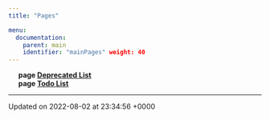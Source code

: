 ```yaml
---
title: "Pages"

menu:
  documentation:
    parent: main
    identifier: "mainPages" weight: 40
---
```



&nbsp;&nbsp;&nbsp;&nbsp;&nbsp;<b>page <a href=/documentation/code/main/pages/deprecated/#page-deprecated>Deprecated List<a></b><br>
&nbsp;&nbsp;&nbsp;&nbsp;&nbsp;<b>page <a href=/documentation/code/main/pages/todo/#page-todo>Todo List<a></b><br>



-------------------------------

Updated on 2022-08-02 at 23:34:56 +0000
